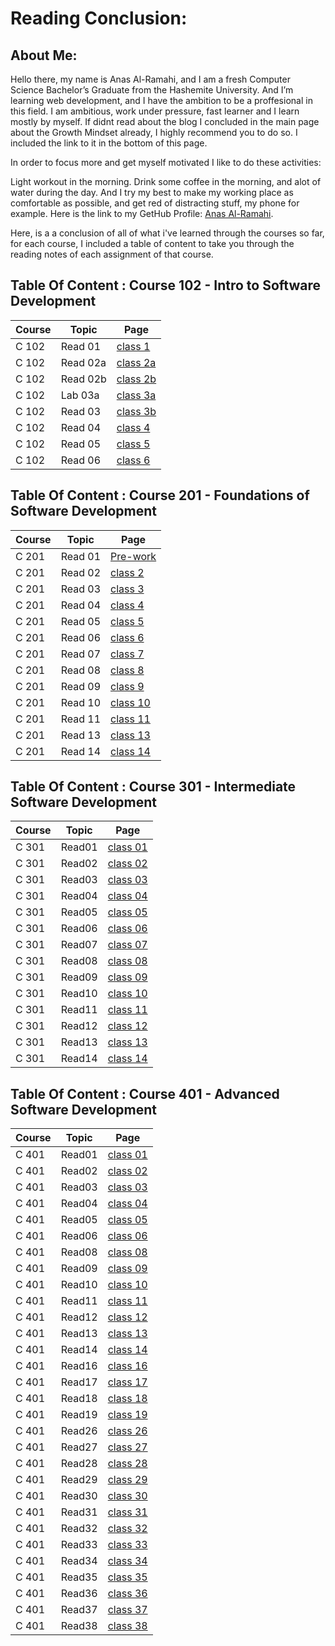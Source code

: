 # **Reading Conclusion:**

## **About Me**:

Hello there, my name is Anas Al-Ramahi, and I am a fresh Computer Science Bachelor’s Graduate from the Hashemite University. And I’m learning web development, and I have the ambition to be a proffesional in this field. I am ambitious, work under pressure, fast learner and I learn mostly by myself. If didnt read about the blog I concluded in the main page about the Growth Mindset already, I highly recommend you to do so. I included the link to it in the bottom of this page.

In order to focus more and get myself motivated I like to do these activities:

Light workout in the morning.
Drink some coffee in the morning, and alot of water during the day.
And I try my best to make my working place as comfortable as possible, and get red of distracting stuff, my phone for example.
Here is the link to my GetHub Profile: [Anas Al-Ramahi](https://github.com/AnasAlRamahi).

Here, is a a conclusion of all of what i've learned through the courses so far, for each course, I included a table of content to take you through the reading notes of each assignment of that course.



## **Table Of Content : Course 102 - Intro to Software Development**

**Course** | **Topic** | **Page**
------------- | ------------- | -------------
C 102 |Read 01 | [class 1](class1.md)
C 102 |Read 02a | [class 2a](class2a.md)
C 102 |Read 02b | [class 2b](class2b.md)
C 102 |Lab 03a | [class 3a](class3a.md)
C 102 |Read 03 | [class 3b](class3b.md)
C 102 |Read 04 | [class 4](class4.md)
C 102 |Read 05 | [class 5](class5.md)
C 102 |Read 06 | [class 6](class6.md)




## **Table Of Content : Course 201 - Foundations of Software Development**

**Course** | **Topic** | **Page**
------------- | ------------- | -------------
C 201 | Read 01 | [Pre-work](c201read01.md)
C 201 | Read 02 | [class 2](c201read02.md)
C 201 | Read 03 | [class 3](c201read03.md)
C 201 | Read 04 | [class 4](c201read04.md)
C 201 | Read 05 | [class 5](c201read05.md)
C 201 | Read 06 | [class 6](c201read06.md)
C 201 | Read 07 | [class 7](c201read07.md)
C 201 | Read 08 | [class 8](c201read08.md)
C 201 | Read 09 | [class 9](c201read09.md)
C 201 | Read 10 | [class 10](c201read10.md)
C 201 | Read 11 | [class 11](c201read11.md)
C 201 | Read 13 | [class 13](c201read13.md)
C 201 | Read 14 | [class 14](c201read14.md)






## **Table Of Content : Course 301 - Intermediate Software Development**

**Course** | **Topic** | **Page**
------------- | ------------- | -------------
C 301 | Read01| [class 01](course301/c301read01.md)
C 301 | Read02| [class 02](course301/c301read02.md)
C 301 | Read03| [class 03](course301/c301read03.md)
C 301 | Read04| [class 04](course301/c301read04.md)
C 301 | Read05| [class 05](course301/c301read05.md)
C 301 | Read06| [class 06](course301/c301read06.md)
C 301 | Read07| [class 07](course301/c301read07.md)
C 301 | Read08| [class 08](course301/c301read08.md)
C 301 | Read09| [class 09](course301/c301read09.md)
C 301 | Read10| [class 10](course301/c301read10.md)
C 301 | Read11| [class 11](course301/c301read11.md)
C 301 | Read12| [class 12](course301/c301read12.md)
C 301 | Read13| [class 13](course301/c301read13.md)
C 301 | Read14| [class 14](course301/c301read14.md)






## **Table Of Content : Course 401 - Advanced Software Development**

**Course** | **Topic** | **Page**
------------- | ------------- | -------------
C 401 | Read01 | [class 01](course401/c401read01.md)
C 401 | Read02 | [class 02](course401/c401read02.md)
C 401 | Read03 | [class 03](course401/c401read03.md)
C 401 | Read04 | [class 04](course401/c401read04.md)
C 401 | Read05 | [class 05](course401/c401read05.md)
C 401 | Read06 | [class 06](course401/c401read06.md)
C 401 | Read08 | [class 08](course401/c401read08.md)
C 401 | Read09 | [class 09](course401/c401read09.md)
C 401 | Read10 | [class 10](course401/c401read10.md)
C 401 | Read11 | [class 11](course401/c401read11.md)
C 401 | Read12 | [class 12](course401/c401read12.md)
C 401 | Read13 | [class 13](course401/c401read13.md)
C 401 | Read14 | [class 14](course401/c401read14.md)
C 401 | Read16 | [class 16](course401/c401read16.md)
C 401 | Read17 | [class 17](course401/c401read17.md)
C 401 | Read18 | [class 18](course401/c401read18.md)
C 401 | Read19 | [class 19](course401/c401read19.md)
C 401 | Read26 | [class 26](course401/c401read26.md)
C 401 | Read27 | [class 27](course401/c401read27.md)
C 401 | Read28 | [class 28](course401/c401read28.md)
C 401 | Read29 | [class 29](course401/c401read29.md)
C 401 | Read30 | [class 30](course401/c401read30.md)
C 401 | Read31 | [class 31](course401/c401read31.md)
C 401 | Read32 | [class 32](course401/c401read32.md)
C 401 | Read33 | [class 33](course401/c401read33.md)
C 401 | Read34 | [class 34](course401/c401read34.md)
C 401 | Read35 | [class 35](course401/c401read35.md)
C 401 | Read36 | [class 36](course401/c401read36.md)
C 401 | Read37 | [class 37](course401/c401read37.md)
C 401 | Read38 | [class 38](course401/c401read38.md)

